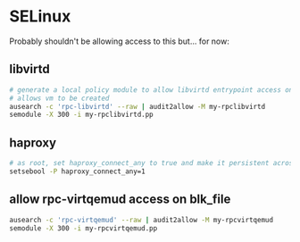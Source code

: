 # SELinux

Probably shouldn't be allowing access to this but... for now:

## libvirtd

```bash
# generate a local policy module to allow libvirtd entrypoint access on the nbdkit file
# allows vm to be created
ausearch -c 'rpc-libvirtd' --raw | audit2allow -M my-rpclibvirtd
semodule -X 300 -i my-rpclibvirtd.pp
```

## haproxy

```bash
# as root, set haproxy_connect_any to true and make it persistent across reboots
setsebool -P haproxy_connect_any=1
```

## allow rpc-virtqemud access on blk_file

```bash
ausearch -c 'rpc-virtqemud' --raw | audit2allow -M my-rpcvirtqemud
semodule -X 300 -i my-rpcvirtqemud.pp
```
